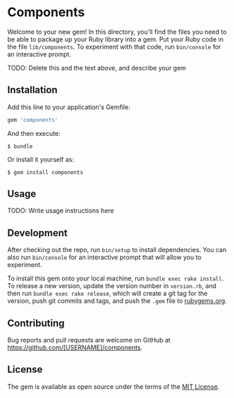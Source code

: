 # Components

Welcome to your new gem! In this directory, you'll find the files you need to be able to package up your Ruby library into a gem. Put your Ruby code in the file `lib/components`. To experiment with that code, run `bin/console` for an interactive prompt.

TODO: Delete this and the text above, and describe your gem

## Installation

Add this line to your application's Gemfile:

```ruby
gem 'components'
```

And then execute:

    $ bundle

Or install it yourself as:

    $ gem install components

## Usage

TODO: Write usage instructions here

## Development

After checking out the repo, run `bin/setup` to install dependencies. You can also run `bin/console` for an interactive prompt that will allow you to experiment.

To install this gem onto your local machine, run `bundle exec rake install`. To release a new version, update the version number in `version.rb`, and then run `bundle exec rake release`, which will create a git tag for the version, push git commits and tags, and push the `.gem` file to [rubygems.org](https://rubygems.org).

## Contributing

Bug reports and pull requests are welcome on GitHub at https://github.com/[USERNAME]/components.


## License

The gem is available as open source under the terms of the [MIT License](http://opensource.org/licenses/MIT).

